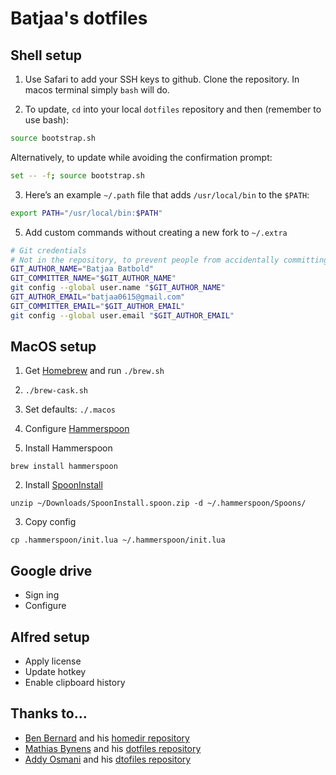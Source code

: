 # Batjaa's dotfiles

## Shell setup

1. Use Safari to add your SSH keys to github. Clone the repository. In macos terminal simply `bash` will do.

2. To update, `cd` into your local `dotfiles` repository and then (remember to use bash):

```bash
source bootstrap.sh
```

Alternatively, to update while avoiding the confirmation prompt:

```bash
set -- -f; source bootstrap.sh
```

3. Here’s an example `~/.path` file that adds `/usr/local/bin` to the `$PATH`:

```bash
export PATH="/usr/local/bin:$PATH"
```

5. Add custom commands without creating a new fork to `~/.extra`

```bash
# Git credentials
# Not in the repository, to prevent people from accidentally committing under my name
GIT_AUTHOR_NAME="Batjaa Batbold"
GIT_COMMITTER_NAME="$GIT_AUTHOR_NAME"
git config --global user.name "$GIT_AUTHOR_NAME"
GIT_AUTHOR_EMAIL="batjaa0615@gmail.com"
GIT_COMMITTER_EMAIL="$GIT_AUTHOR_EMAIL"
git config --global user.email "$GIT_AUTHOR_EMAIL"
```

## MacOS setup

1. Get [Homebrew](https://brew.sh) and run `./brew.sh`

2. `./brew-cask.sh`

3. Set defaults: `./.macos`

4. Configure [Hammerspoon](http://www.hammerspoon.org)

  1. Install Hammerspoon

  ```
  brew install hammerspoon
  ```

  2. Install [SpoonInstall](https://www.hammerspoon.org/Spoons/SpoonInstall.html)

  ```
  unzip ~/Downloads/SpoonInstall.spoon.zip -d ~/.hammerspoon/Spoons/
  ```

  3. Copy config

  ```
  cp .hammerspoon/init.lua ~/.hammerspoon/init.lua
  ```

## Google drive

- Sign ing
- Configure

## Alfred setup

- Apply license
- Update hotkey
- Enable clipboard history

## Thanks to…

* [Ben Bernard](http://blog.benjaminbernard.com/) and his [homedir repository](https://github.com/benbernard/HomeDir)
* [Mathias Bynens](https://mathiasbynens.be/) and his [dotfiles repository](https://github.com/mathiasbynens/dotfiles)
* [Addy Osmani](http://www.addyosmani.com/) and his [dtofiles repository](https://github.com/addyosmani/dotfiles)
